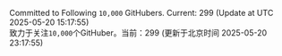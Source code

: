 Committed to Following `10,000` GitHubers. Current: <!-- FOLLOWING_COUNT -->299<!-- FOLLOWING_COUNT --> (Update at UTC <!-- LAST_UPDATED -->2025-05-20 15:17:55<!-- LAST_UPDATED -->)<br>
致力于关注`10,000`个GitHuber。当前：<!-- FOLLOWING_COUNT -->299<!-- FOLLOWING_COUNT --> (更新于北京时间 <!-- LAST_UPDATED_CST -->2025-05-20 23:17:55<!-- LAST_UPDATED_CST -->)
